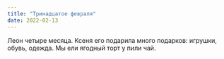 ```yaml
---
title: "Тринадцатое февраля"
date: 2022-02-13
---
```

Леон четыре месяца. Ксеня его подарила много подарков: игрушки, обувь, одежда. Мы ели ягодный торт у пили чай.

